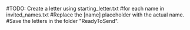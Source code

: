 #TODO: Create a letter using starting_letter.txt 
#for each name in invited_names.txt
#Replace the [name] placeholder with the actual name.
#Save the letters in the folder "ReadyToSend".
